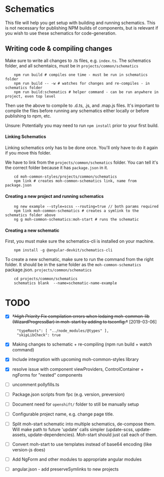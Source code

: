# Schematics

This file will help you get setup with building and running schematics. This is not necessary for publishing NPM builds of components, but is relevant if you wish to use these schematics for code-generation.

## Writing code & compiling changes

Make sure to write all changes to .ts files, e.g. `index.ts`.   The schematics folder, and all schemtaics, must be in `projects/common/schematics`


        npm run build # compiles one time - must be run in schematics folder
        npm run build -- -w # watches for changes and re-compiles - in schematics folder
        npm run build:schematics # helper command - can be run anywhere in project, even top level

Then use the above to compile to .d.ts, .js, and .map.js files. It's important to compile the files before running any schematics either locally or before publishing to npm, etc. 

Unsure: Potentially you may need to run `npm install` prior to your first build.

#### Linking Schematics

Linking schematics only has to be done once. You'll only have to do it again if you move this folder.

We have to link from the `projects/common/schematics` folder. You can tell it's the correct folder because it has `package.json` in it.

        cd moh-common-styles/projects/common/schematics
        npm link # creates moh-common-schematics link, name from package.json



#### Creating a new project and running schematics

        ng new example --style=scss --routing=true // both params required
        npm link moh-common-schematics # creates a symlink to the schematics folder above
        ng g moh-common-schematics:moh-start # runs the schematic


#### Creating a new schematic

First, you must make sure the schematics-cli is installed on your machine.

        npm install -g @angular-devkit/schematics-cli

To create a new schematic, make sure to run the command from the right folder.  It should be in the same folder as the `moh-common-schematics` package.json. `projects/common/schematics`

        cd projects/common/schematics
        schematics blank  --name=schematic-name-example

# TODO

- [X] ~~**High Priority* Fix compilation errors when lodaing moh-common-lib (WizardProgressBar) in moh-start by adding to tsconfig:*~~ [2019-03-06]

        "typeRoots": [ "../node_modules/@types" ],
        "skipLibCheck": true
        
- [x] Making changes to schematic + re-compiling (npm run build + watch command)
- [x] Include integration with upcoming moh-common-styles library
- [x] resolve issue with component viewProviders, ControlContainer + ngForms for "nested" components
- [ ] uncomment pollyfills.ts
- [ ] Package.json scripts from fpc (e.g. version, preversion)
- [ ] Document need for `openshift/` folder to still be manually setup
- [ ] Configurable project name, e.g. change page title.
- [ ] Split moh-start schematic into multiple schematics, de-compose them. Will make path to future 'update' calls simpler (update-scss, update-assets, update-dependencies). Moh-start should just call each of them.
- [ ] Convert moh-start to use templates instead of base64 encoding (like version-js does)
- [ ] Add NgForm and other modules to appropriate angular modules
- [ ] angular.json - add preserveSymlinks to new projects
